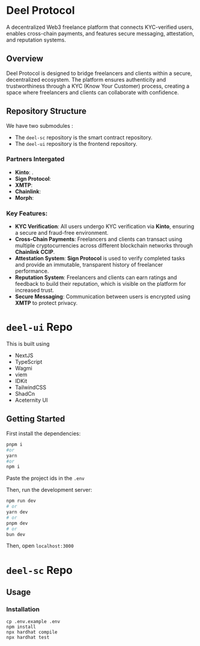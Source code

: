 # Deel Protocol
A decentralized Web3 freelance platform that connects KYC-verified users, enables cross-chain payments, and features secure messaging, attestation, and reputation systems.

## Overview

Deel Protocol is designed to bridge freelancers and clients within a secure, decentralized ecosystem. The platform ensures authenticity and trustworthiness through a KYC (Know Your Customer) process, creating a space where freelancers and clients can collaborate with confidence. 

## Repository Structure
We have two submodules :
- The `deel-sc` repository is the smart contract repository.
- The `deel-ui` repository is the frontend repository.

### Partners Intergated
- **Kinto**: .
- **Sign Protocol**: 
- **XMTP**: 
- **Chainlink**: 
- **Morph**: 

### Key Features:
- **KYC Verification**: All users undergo KYC verification via **Kinto**, ensuring a secure and fraud-free environment.
- **Cross-Chain Payments**: Freelancers and clients can transact using multiple cryptocurrencies across different blockchain networks through **Chainlink CCIP**.
- **Attestation System**: **Sign Protocol** is used to verify completed tasks and provide an immutable, transparent history of freelancer performance.
- **Reputation System**: Freelancers and clients can earn ratings and feedback to build their reputation, which is visible on the platform for increased trust.
- **Secure Messaging**: Communication between users is encrypted using **XMTP** to protect privacy.


# `deel-ui` Repo

This is built using
- NextJS
- TypeScript
- Wagmi
- viem
- IDKit
- TailwindCSS
- ShadCn
- Aceternity UI
  
## Getting Started

First install the dependencies:

```bash
pnpm i
#or
yarn
#or
npm i
```

Paste the project ids in the `.env`

Then, run the development server:

```bash
npm run dev
# or
yarn dev
# or
pnpm dev
# or
bun dev
```

Then, open `localhost:3000`


# `deel-sc` Repo

## Usage

### Installation

```shell
cp .env.example .env
npm install
npx hardhat compile
npx hardhat test
```



#
